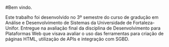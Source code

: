 #Bem vindo.

  Este trabalho foi desenvolvido no 3º semestre do curso de gradução em Análise e Desenvolvimento de Sistemas da Universidade de Fortaleza-Unifor. 
  Entregue na avaliação final da disciplina de Desenvolvimento para Plataformas Web que visava avaliar o uso das ferramentas para criação de páginas HTML, utilização de APIs
e integração com SGBD.
